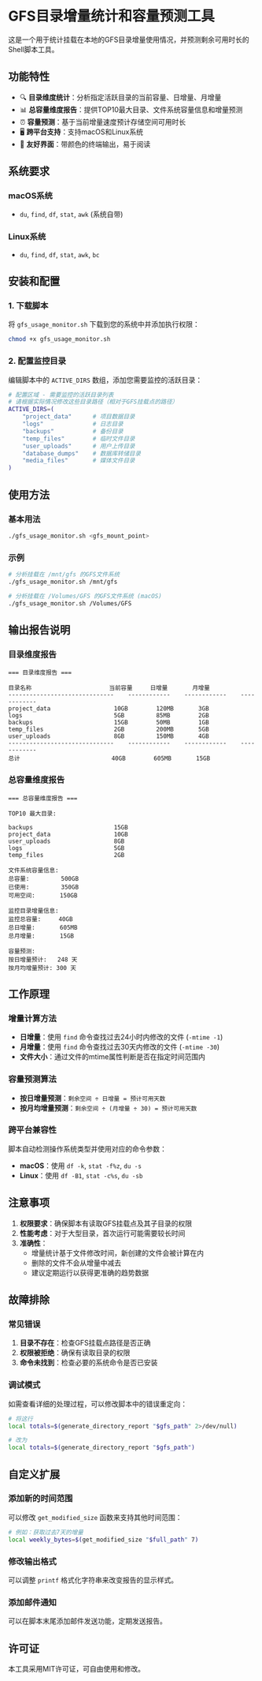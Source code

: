 # GFS目录增量统计和容量预测工具

这是一个用于统计挂载在本地的GFS目录增量使用情况，并预测剩余可用时长的Shell脚本工具。

## 功能特性

- 🔍 **目录维度统计**：分析指定活跃目录的当前容量、日增量、月增量
- 📊 **总容量维度报告**：提供TOP10最大目录、文件系统容量信息和增量预测
- ⏰ **容量预测**：基于当前增量速度预计存储空间可用时长
- 🖥️ **跨平台支持**：支持macOS和Linux系统
- 🎨 **友好界面**：带颜色的终端输出，易于阅读

## 系统要求

### macOS系统
- `du`, `find`, `df`, `stat`, `awk` (系统自带)

### Linux系统
- `du`, `find`, `df`, `stat`, `awk`, `bc`

## 安装和配置

### 1. 下载脚本
将 `gfs_usage_monitor.sh` 下载到您的系统中并添加执行权限：

```bash
chmod +x gfs_usage_monitor.sh
```

### 2. 配置监控目录
编辑脚本中的 `ACTIVE_DIRS` 数组，添加您需要监控的活跃目录：

```bash
# 配置区域 - 需要监控的活跃目录列表
# 请根据实际情况修改这些目录路径（相对于GFS挂载点的路径）
ACTIVE_DIRS=(
    "project_data"      # 项目数据目录
    "logs"              # 日志目录
    "backups"           # 备份目录
    "temp_files"        # 临时文件目录
    "user_uploads"      # 用户上传目录
    "database_dumps"    # 数据库转储目录
    "media_files"       # 媒体文件目录
)
```

## 使用方法

### 基本用法
```bash
./gfs_usage_monitor.sh <gfs_mount_point>
```

### 示例
```bash
# 分析挂载在 /mnt/gfs 的GFS文件系统
./gfs_usage_monitor.sh /mnt/gfs

# 分析挂载在 /Volumes/GFS 的GFS文件系统 (macOS)
./gfs_usage_monitor.sh /Volumes/GFS
```

## 输出报告说明

### 目录维度报告
```
=== 目录维度报告 ===

目录名称                      当前容量     日增量       月增量
------------------------------    ------------    ------------    ------------
project_data                  10GB        120MB       3GB
logs                          5GB         85MB        2GB
backups                       15GB        50MB        1GB
temp_files                    2GB         200MB       5GB
user_uploads                  8GB         150MB       4GB
------------------------------    ------------    ------------    ------------
总计                          40GB        605MB       15GB
```

### 总容量维度报告
```
=== 总容量维度报告 ===

TOP10 最大目录:

backups                       15GB
project_data                  10GB
user_uploads                  8GB
logs                          5GB
temp_files                    2GB

文件系统容量信息:
总容量:         500GB
已使用:         350GB
可用空间:       150GB

监控目录增量信息:
监控总容量:     40GB
总日增量:       605MB
总月增量:       15GB

容量预测:
按日增量预计:   248 天
按月均增量预计: 300 天
```

## 工作原理

### 增量计算方法
- **日增量**：使用 `find` 命令查找过去24小时内修改的文件 (`-mtime -1`)
- **月增量**：使用 `find` 命令查找过去30天内修改的文件 (`-mtime -30`)
- **文件大小**：通过文件的mtime属性判断是否在指定时间范围内

### 容量预测算法
- **按日增量预测**：`剩余空间 ÷ 日增量 = 预计可用天数`
- **按月均增量预测**：`剩余空间 ÷ (月增量 ÷ 30) = 预计可用天数`

### 跨平台兼容性
脚本自动检测操作系统类型并使用对应的命令参数：
- **macOS**：使用 `df -k`, `stat -f%z`, `du -s`
- **Linux**：使用 `df -B1`, `stat -c%s`, `du -sb`

## 注意事项

1. **权限要求**：确保脚本有读取GFS挂载点及其子目录的权限
2. **性能考虑**：对于大型目录，首次运行可能需要较长时间
3. **准确性**：
   - 增量统计基于文件修改时间，新创建的文件会被计算在内
   - 删除的文件不会从增量中减去
   - 建议定期运行以获得更准确的趋势数据

## 故障排除

### 常见错误
1. **目录不存在**：检查GFS挂载点路径是否正确
2. **权限被拒绝**：确保有读取目录的权限
3. **命令未找到**：检查必要的系统命令是否已安装

### 调试模式
如需查看详细的处理过程，可以修改脚本中的错误重定向：

```bash
# 将这行
local totals=$(generate_directory_report "$gfs_path" 2>/dev/null)

# 改为
local totals=$(generate_directory_report "$gfs_path")
```

## 自定义扩展

### 添加新的时间范围
可以修改 `get_modified_size` 函数来支持其他时间范围：

```bash
# 例如：获取过去7天的增量
local weekly_bytes=$(get_modified_size "$full_path" 7)
```

### 修改输出格式
可以调整 `printf` 格式化字符串来改变报告的显示样式。

### 添加邮件通知
可以在脚本末尾添加邮件发送功能，定期发送报告。

## 许可证

本工具采用MIT许可证，可自由使用和修改。 
